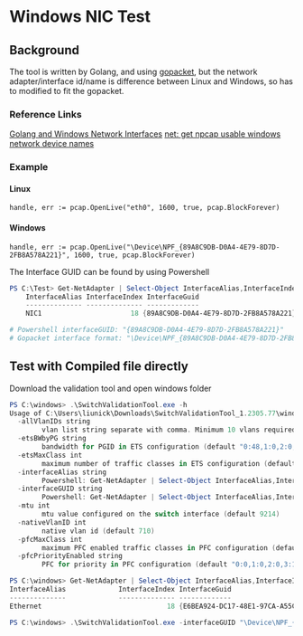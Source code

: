 # Windows NIC Test

## Background

The tool is written by Golang, and using [gopacket](https://pkg.go.dev/github.com/google/gopacket/pcap), but the network adapter/interface id/name is difference between Linux and Windows, so has to modified to fit the gopacket.

### Reference Links
[Golang and Windows Network Interfaces](https://haydz.github.io/2020/07/06/Go-Windows-NIC.html)
[net: get npcap usable windows network device names](https://github.com/golang/go/issues/35095#issuecomment-545528366%3E)

### Example
#### Linux
```golang
handle, err := pcap.OpenLive("eth0", 1600, true, pcap.BlockForever)
```

#### Windows
```golang
handle, err := pcap.OpenLive("\Device\NPF_{89A8C9DB-D0A4-4E79-8D7D-2FB8A578A221}", 1600, true, pcap.BlockForever)
```

The Interface GUID can be found by using Powershell
```powershell
PS C:\Test> Get-NetAdapter | Select-Object InterfaceAlias,InterfaceIndex,InterfaceGuid,DeviceName
    InterfaceAlias InterfaceIndex InterfaceGuid                          DeviceName
    -------------- -------------- -------------                          ----------
    NIC1                      18 {89A8C9DB-D0A4-4E79-8D7D-2FB8A578A221} \Device\{89A8C9DB-D0A4-4E79-8D7D-2FB8A578A221}

# Powershell interfaceGUID: "{89A8C9DB-D0A4-4E79-8D7D-2FB8A578A221}"
# Gopacket interface format: "\Device\NPF_{89A8C9DB-D0A4-4E79-8D7D-2FB8A578A221}"
```

## Test with Compiled file directly
Download the validation tool and open windows folder

```powershell
PS C:\windows> .\SwitchValidationTool.exe -h
Usage of C:\Users\liunick\Downloads\SwitchValidationTool_1.2305.77\windows\SwitchValidationTool.exe:
  -allVlanIDs string
        vlan list string separate with comma. Minimum 10 vlans required. (default "710,711,712,713,714,715,716,717,718,719,720")
  -etsBWbyPG string
        bandwidth for PGID in ETS configuration (default "0:48,1:0,2:0,3:50,4:0,5:2,6:0,7:0")
  -etsMaxClass int
        maximum number of traffic classes in ETS configuration (default 8)
  -interfaceAlias string
        Powershell: Get-NetAdapter | Select-Object InterfaceAlias,InterfaceGuid
  -interfaceGUID string
        Powershell: Get-NetAdapter | Select-Object InterfaceAlias,InterfaceGuid
  -mtu int
        mtu value configured on the switch interface (default 9214)
  -nativeVlanID int
        native vlan id (default 710)
  -pfcMaxClass int
        maximum PFC enabled traffic classes in PFC configuration (default 8)
  -pfcPriorityEnabled string
        PFC for priority in PFC configuration (default "0:0,1:0,2:0,3:1,4:0,5:0,6:0,7:0")

PS C:\windows> Get-NetAdapter | Select-Object InterfaceAlias,InterfaceIndex,InterfaceGuid,DeviceName
InterfaceAlias             InterfaceIndex InterfaceGuid                          DeviceName
--------------             -------------- -------------                          ----------
Ethernet                               18 {E6BEA924-DC17-48E1-97CA-A55C600C0976} \Device\{E6BEA924-DC17-48E1-97CA-A55C600C0976}

PS C:\windows> .\SwitchValidationTool.exe -interfaceGUID "\Device\NPF_{89A8C9DB-D0A4-4E79-8D7D-2FB8A578A221}" -interfaceAlias "NIC1" 
```


